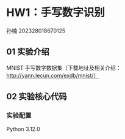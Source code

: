 # HW1：手写数字识别
孙楠 202328018670125
## 01 实验介绍
MNIST 手写数字数据集（下载地址及相关介绍：http://yann.lecun.com/exdb/mnist/）
## 02 实验核心代码
### 实验配置
Python 3.12.0